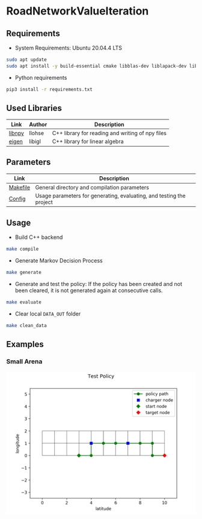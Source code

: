 # RoadNetworkValueIteration

## Requirements

* System Requirements: Ubuntu 20.04.4 LTS

```bash
sudo apt update
sudo apt install -y build-essential cmake libblas-dev liblapack-dev liblapacke-dev libomp-dev
```

* Python requirements

``` bash
pip3 install -r requirements.txt
```

## Used Libraries

| Link                                       | Author | Description                                      |
| ------------------------------------------ | ------ | ------------------------------------------------ |
| [libnpy](https://github.com/llohse/libnpy) | llohse | C++ library for reading and writing of npy files |
| [eigen](https://github.com/libigl/eigen)   | libigl | C++ library for linear algebra                   |

## Parameters

| Link                       | Description                                                          |
| -------------------------- | -------------------------------------------------------------------- |
| [Makefile](Makefile#L0-L4) | General directory and compilation parameters                         |
| [Config](config.yaml)      | Usage parameters for generating, evaluating, and testing the project |

## Usage

* Build C++ backend

``` bash
make compile
```

* Generate Markov Decision Process

``` bash
make generate
```

* Generate and test the policy: If the policy has been created and not been cleared, it is not generated again at consecutive calls.

``` bash
make evaluate
```

* Clear local `DATA_OUT` folder

``` bash
make clean_data
```

## Examples

### Small Arena

![small_arena_policy](img/small_arena_policy.png)
